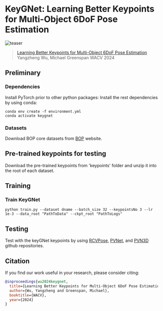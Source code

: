 # KeyGNet: Learning Better Keypoints for Multi-Object 6DoF Pose Estimation
![teaser](./doc/keygnet.gif "keypoints optimized by KeyGNet")
> [Learning Better Keypoints for Multi-Object 6DoF Pose Estimation](https://arxiv.org/abs/2308.07827 "arxiv")
> Yangzheng Wu, Michael Greenspan
> WACV 2024
## Preliminary
### Dependencies
Install PyTorch prior to other python packages:
Install the rest dependencies by using conda:
```
conda env create -f environment.yml
conda activate keygnet
```
### Datasets
Download BOP core datasets from [BOP](https://bop.felk.cvut.cz/datasets/) website.

## Pre-trained keypoints for testing
Download the pre-trained keypoints from 'keypoints' folder and unzip it into the root of each dataset.

## Training
### Train KeyGNet
```
python train.py --dataset dname --batch_size 32 --keypointsNo 3 --lr 1e-3 --data_root "PathToData" --ckpt_root "PathToLogs"
```

## Testing
Test with the keyGNet keypoints by using [RCVPose](https://github.com/aaronWool/rcvpose), [PVNet](https://github.com/zju3dv/clean-pvnet), and [PVN3D](https://github.com/ethnhe/PVN3D) github repositories.

## Citation
If you find our work useful in your research, please consider citing:
```bibtex
@inproceedings{wu2024keygnet,
  title={Learning Better Keypoints for Multi-Object 6DoF Pose Estimation},
  author={Wu, Yangzheng and Greenspan, Michael},
  booktitle={WACV},
  year={2024}
}
```
